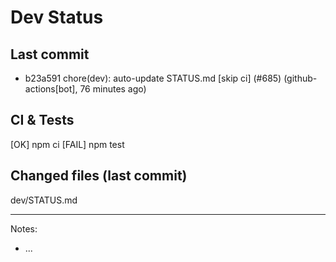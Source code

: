 # Dev Status

## Last commit
- b23a591 chore(dev): auto-update STATUS.md [skip ci] (#685) (github-actions[bot], 76 minutes ago)
## CI & Tests
[OK] npm ci
[FAIL] npm test

## Changed files (last commit)
dev/STATUS.md

---
Notes:
- ...
